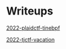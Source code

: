 # Writeups

[2022-plaidctf-tinebpf](2022-plaidctf-tinebpf)

[2022-tjctf-vacation](2022-tjctf-vacation)
